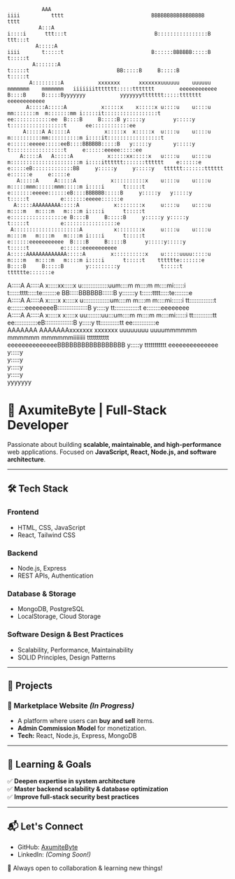 
                                                                                                                                                                                                                                       
                                                                                                                                                                                                                                       
               AAA                                                                               iiii          tttt                            BBBBBBBBBBBBBBBBB                                     tttt                              
              A:::A                                                                             i::::i      ttt:::t                            B::::::::::::::::B                                 ttt:::t                              
             A:::::A                                                                             iiii       t:::::t                            B::::::BBBBBB:::::B                                t:::::t                              
            A:::::::A                                                                                       t:::::t                            BB:::::B     B:::::B                               t:::::t                              
           A:::::::::A           xxxxxxx      xxxxxxxuuuuuu    uuuuuu     mmmmmmm    mmmmmmm   iiiiiiittttttt:::::ttttttt        eeeeeeeeeeee    B::::B     B:::::Byyyyyyy           yyyyyyyttttttt:::::ttttttt        eeeeeeeeeeee    
          A:::::A:::::A           x:::::x    x:::::x u::::u    u::::u   mm:::::::m  m:::::::mm i:::::it:::::::::::::::::t      ee::::::::::::ee  B::::B     B:::::B y:::::y         y:::::y t:::::::::::::::::t      ee::::::::::::ee  
         A:::::A A:::::A           x:::::x  x:::::x  u::::u    u::::u  m::::::::::mm::::::::::m i::::it:::::::::::::::::t     e::::::eeeee:::::eeB::::BBBBBB:::::B   y:::::y       y:::::y  t:::::::::::::::::t     e::::::eeeee:::::ee
        A:::::A   A:::::A           x:::::xx:::::x   u::::u    u::::u  m::::::::::::::::::::::m i::::itttttt:::::::tttttt    e::::::e     e:::::eB:::::::::::::BB     y:::::y     y:::::y   tttttt:::::::tttttt    e::::::e     e:::::e
       A:::::A     A:::::A           x::::::::::x    u::::u    u::::u  m:::::mmm::::::mmm:::::m i::::i      t:::::t          e:::::::eeeee::::::eB::::BBBBBB:::::B     y:::::y   y:::::y          t:::::t          e:::::::eeeee::::::e
      A:::::AAAAAAAAA:::::A           x::::::::x     u::::u    u::::u  m::::m   m::::m   m::::m i::::i      t:::::t          e:::::::::::::::::e B::::B     B:::::B     y:::::y y:::::y           t:::::t          e:::::::::::::::::e 
     A:::::::::::::::::::::A          x::::::::x     u::::u    u::::u  m::::m   m::::m   m::::m i::::i      t:::::t          e::::::eeeeeeeeeee  B::::B     B:::::B      y:::::y:::::y            t:::::t          e::::::eeeeeeeeeee  
    A:::::AAAAAAAAAAAAA:::::A        x::::::::::x    u:::::uuuu:::::u  m::::m   m::::m   m::::m i::::i      t:::::t    tttttte:::::::e           B::::B     B:::::B       y:::::::::y             t:::::t    tttttte:::::::e           
   A:::::A             A:::::A      x:::::xx:::::x   u:::::::::::::::uum::::m   m::::m   m::::mi::::::i     t::::::tttt:::::te::::::::e        BB:::::BBBBBB::::::B        y:::::::y              t::::::tttt:::::te::::::::e          
  A:::::A               A:::::A    x:::::x  x:::::x   u:::::::::::::::um::::m   m::::m   m::::mi::::::i     tt::::::::::::::t e::::::::eeeeeeeeB:::::::::::::::::B          y:::::y               tt::::::::::::::t e::::::::eeeeeeee  
 A:::::A                 A:::::A  x:::::x    x:::::x   uu::::::::uu:::um::::m   m::::m   m::::mi::::::i       tt:::::::::::tt  ee:::::::::::::eB::::::::::::::::B          y:::::y                  tt:::::::::::tt  ee:::::::::::::e  
AAAAAAA                   AAAAAAAxxxxxxx      xxxxxxx    uuuuuuuu  uuuummmmmm   mmmmmm   mmmmmmiiiiiiii         ttttttttttt      eeeeeeeeeeeeeeBBBBBBBBBBBBBBBBB          y:::::y                     ttttttttttt      eeeeeeeeeeeeee  
                                                                                                                                                                         y:::::y                                                       
                                                                                                                                                                        y:::::y                                                        
                                                                                                                                                                       y:::::y                                                         
                                                                                                                                                                      y:::::y                                                          
                                                                                                                                                                     yyyyyyy                                                           
                                                                                                                                                                                                                                       
                                                                                                                                                                                                                                       


# 🚀 AxumiteByte | Full-Stack Developer  

Passionate about building **scalable, maintainable, and high-performance** web applications. Focused on **JavaScript, React, Node.js, and software architecture**.  

---

## 🛠️ Tech Stack  

### **Frontend**  
- HTML, CSS, JavaScript  
- React, Tailwind CSS  

### **Backend**  
- Node.js, Express  
- REST APIs, Authentication  

### **Database & Storage**  
- MongoDB, PostgreSQL  
- LocalStorage, Cloud Storage  

### **Software Design & Best Practices**  
- Scalability, Performance, Maintainability  
- SOLID Principles, Design Patterns  

---

## 📌 Projects  

### **🛒 Marketplace Website** *(In Progress)*  
- A platform where users can **buy and sell** items.  
- **Admin Commission Model** for monetization.  
- **Tech:** React, Node.js, Express, MongoDB  

---

## 🎯 Learning & Goals  

✅ **Deepen expertise in system architecture**  
✅ **Master backend scalability & database optimization**  
✅ **Improve full-stack security best practices**  

---

## 📬 Let's Connect  

- GitHub: [AxumiteByte](https://github.com/AxumiteByte)  
- LinkedIn: *(Coming Soon!)*  

🚀 Always open to collaboration & learning new things!  
